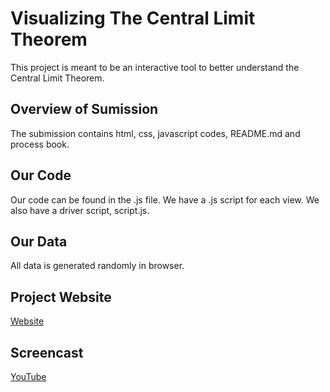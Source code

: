 # Visualizing The Central Limit Theorem

This project is meant to be an interactive tool to better understand the Central Limit Theorem.

## Overview of Sumission

The submission contains html, css, javascript codes, README.md and process book.

## Our Code

Our code can be found in the .js file. We have a .js script for each view. We also have a driver script, script.js.

## Our Data

All data is generated randomly in browser.

## Project Website
[Website](https://vaisuliafu.github.io/dataviscourse-VisualizingTheCentralLimitTheorem/)

## Screencast
[YouTube](https://www.youtube.com/watch?v=RDMKx-tn5kY&feature=youtu.be)
